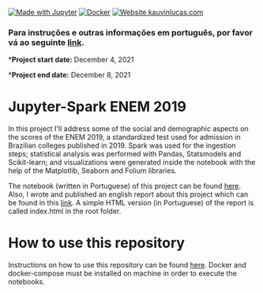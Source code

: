 [![Made with Jupyter](https://img.shields.io/badge/Made%20with-Jupyter-orange?style=for-the-badge&logo=Jupyter)](https://jupyter.org/try)
 [![Docker](https://badgen.net/badge/icon/docker?icon=docker&label)](https://https://docker.com/) [![Website kauvinlucas.com](https://img.shields.io/website-up-down-green-red/https/lbesson.bitbucket.io.svg)](http://kauvinlucas.com/projects/jupyter-spark-enem-2019/en.html)


### Para instruções e outras informações em português, por favor vá ao seguinte [link](LEIA-ME.md).

***Project start date:** December 4, 2021

***Project end date:** December 8, 2021

# Jupyter-Spark ENEM 2019
In this project I'll address some of the social and demographic aspects on the scores of the ENEM 2019, a standardized test used for admission in Brazilian colleges published in 2019. Spark was used for the ingestion steps; statistical analysis was performed with Pandas, Statsmodels and Scikit-learn; and visualizations were generated inside the notebook with the help of the Matplotlib, Seaborn and Folium libraries.

The notebook (written in Portuguese) of this project can be found [here](src/main.ipynb). Also, I wrote and published an english report about this project which can be found in this [link](http://kauvinlucas.com/projects/jupyter-spark-enem-2019/en.html). A simple HTML version (in Portuguese) of the report is called index.html in the root folder.


# How to use this repository
Instructions on how to use this repository can be found [here](docs/en.md). Docker and docker-compose must be installed on machine in order to execute the notebooks.
